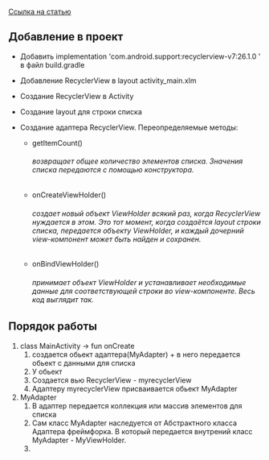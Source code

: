 [Ссылка на статью](https://devcolibri.com/%D0%BA%D0%B0%D0%BA-%D1%80%D0%B0%D0%B1%D0%BE%D1%82%D0%B0%D1%82%D1%8C-%D1%81-recyclerview/)

## Добавление в проект

- Добавить implementation 'com.android.support:recyclerview-v7:26.1.0 ' в файл build.gradle

- Добавление RecyclerView в layout activity_main.xlm
  
- Создание RecyclerView в Activity

- Создание layout для строки списка

- Создание адаптера RecyclerView. Переопределяемые методы:
    - getItemCount()
        ###### возвращает общее количество элементов списка. Значения списка передаются с помощью конструктора.
    - onCreateViewHolder()
        ###### создает новый объект ViewHolder всякий раз, когда RecyclerView нуждается в этом. Это тот момент, когда создаётся layout строки списка, передается объекту ViewHolder, и каждый дочерний view-компонент может быть найден и сохранен.
    - onBindViewHolder()
        ###### принимает объект ViewHolder и устанавливает необходимые данные для соответствующей строки во view-компоненте. Весь код выглядит так.
        
        
## Порядок работы
1. class MainActivity -> fun onCreate
   1. создается обьект адаптера(MyAdapter) + в него передается обьект с данными для списка
   2. У обьект
   3. Создается вью RecyclerView - myrecyclerView
   5. Адаптеру  myrecyclerView присваивается обьект MyAdapter
2. MyAdapter
   1. В  адаптер передается коллекция или массив элементов для списка
   2. Сам класс MyAdapter наследуется от Абстрактного класса Адаптера фреймфорка. В который передается внутрений класс  MyAdapter - MyViewHolder.
   3. 
    
    

